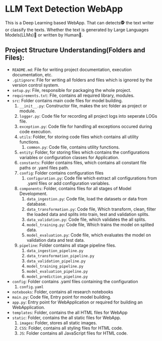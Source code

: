 # LLM Text Detection WebApp
This is a Deep Learning based WebApp. That can detects🕵️ the text writer or classify the texts. Whether the text is generated by Large Languages Models(LLMs)🤖 or written by Human👨.

## Project Structure Understanding(Folders and Files):
- `README.md`: File for writing project documentation, execution documentation, etc.
- `.gitignore`: File for writing all folders and files which is ignored by the version control system.  
- `setup.py`: File, responsible for packaging the whole project. 
- `requirements.txt`: File, contains all required library, modules. 
- `src`: Folder contains main code files for model building.
   1. `__init__.py`: Constructor file, makes the src folder as project or module.
   2. `logger.py`: Code file for recording all project logs into seperate LOGs file. 
   3. `exception.py`: Code file for handling all exceptions occured during code execution.
   4. `utils`: Folder, for storing code files which contains all utility functions.
      1. `common.py`: Code file, contains utility functions.
   5. `entity`: Folder, for storing files which contains the configurations variables or configuration classes for Application. 
   6. `constants`: Folder contains files, which contains all constant file paths or .yaml files path.
   7. `config`: Folder contains configuration files
      1. `configuration.py`: Code file which extract all configurations from .yaml files or add configuration variables.
   8. `components`: Folder, contains files for all stages of Model Development.
      1. `data_ingestion.py`: Code file, load the datasets or data from database.
      2. `data_transformation.py`: Code file, Which transform, clean, filter the loaded data and splits into train, test and validation splits.
      3. `data_validation.py`: Code file, which validates the all splits.
      4. `model_training.py`: Code file, Which trains the model on splited data.
      5. `model_evaluation.py`: Code file, which evaluates the model on validation data and test data.
   9. `pipeline`: Folder contains all stage pipeline files. 
      1. `data_ingestion_pipeline.py`
      2. `data_transformation_pipeline.py`
      3. `data_validation_pipeline.py`
      4. `model_training_pipeline.py`
      5. `model_evaluation_pipeline.py`
      6. `model_prediction_pipeline.py`
- `config`: Folder contains .yaml files containing the configuration
   1. `config.yaml`
- `notebooks`: Folder, contains all research notebooks 
- `main.py`: Code file, Entry point for model building.
- `app.py`: Entry point for WebApplication or required for building an WebApplication.
- `templates`: Folder, contains the all HTML files for WebApp
- `static`: Folder, contains the all static files for WebApp.
   1. `images`: Folder, stores all static images.
   2. `CSS`: Folder, contains all styling files for HTML code.
   3. `JS`: Folder contains all JavaScript files for HTML code.



    